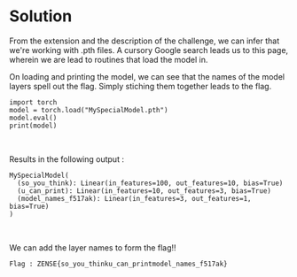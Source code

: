 # Solution

From the extension and the description of the challenge, we can infer that we're working with .pth files. A cursory Google search leads us to this page, wherein we are lead to routines that load the model in.

On loading and printing the model,  we can see that the names of the model layers spell out the flag. Simply stiching them together leads to the flag.
<br />

```
import torch
model = torch.load("MySpecialModel.pth")
model.eval()
print(model)
```
<br />

Results in the following output : 
```
MySpecialModel(
  (so_you_think): Linear(in_features=100, out_features=10, bias=True)
  (u_can_print): Linear(in_features=10, out_features=3, bias=True)
  (model_names_f517ak): Linear(in_features=3, out_features=1, bias=True)
)
```
<br />

We can add the layer names to form the flag!!

```
Flag : ZENSE{so_you_thinku_can_printmodel_names_f517ak}
```
